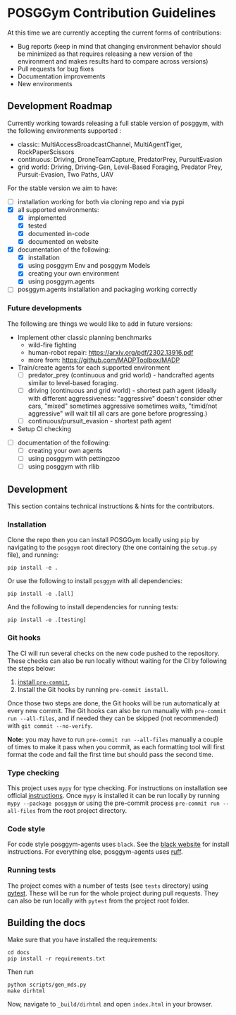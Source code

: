 # POSGGym Contribution Guidelines

At this time we are currently accepting the current forms of contributions:

- Bug reports (keep in mind that changing environment behavior should be minimized as that requires releasing a new version of the environment and makes results hard to compare across versions)
- Pull requests for bug fixes
- Documentation improvements
- New environments

## Development Roadmap

Currently working towards releasing a full stable version of posggym, with the following environments supported :

- classic: MultiAccessBroadcastChannel, MultiAgentTiger, RockPaperScissors
- continuous: Driving, DroneTeamCapture, PredatorPrey, PursuitEvasion
- grid world: Driving, Driving-Gen, Level-Based Foraging, Predator Prey, Pursuit-Evasion, Two Paths, UAV

For the stable version we aim to have:

- [ ] installation working for both via cloning repo and via pypi
- [x] all supported environments:
  - [x] implemented
  - [x] tested
  - [x] documented in-code
  - [x] documented on website
- [x] documentation of the following:
  - [x] installation
  - [x] using posggym Env and posggym Models
  - [x] creating your own environment
  - [x] using posggym.agents
- [ ] posggym.agents installation and packaging working correctly

### Future developments

The following are things we would like to add in future versions:

- Implement other classic planning benchmarks
  - wild-fire fighting
  - human-robot repair: https://arxiv.org/pdf/2302.13916.pdf
  - more from: https://github.com/MADPToolbox/MADP
- Train/create agents for each supported environment
  - [ ] predator_prey (continuous and grid world) - handcrafted agents similar to level-based foraging.
  - [ ] driving (continuous and grid world) - shortest path agent (ideally with different aggressiveness: "aggressive" doesn't consider other cars, "mixed" sometimes aggressive sometimes waits, "timid/not aggressive" will wait till all cars are gone before progressing.)
  - [ ] continuous/pursuit_evasion - shortest path agent
- Setup CI checking
- [ ] documentation of the following:
  - [ ] creating your own agents
  - [ ] using posggym with pettingzoo
  - [ ] using posggym with rllib

## Development

This section contains technical instructions & hints for the contributors.

### Installation

Clone the repo then you can install POSGGym locally using `pip`  by navigating to the `posggym` root directory (the one containing the `setup.py` file), and running:

```
pip install -e .
```

Or use the following to install `posggym` with all dependencies:

```
pip install -e .[all]
```

And the following to install dependencies for running tests:

```
pip install -e .[testing]
```


### Git hooks

The CI will run several checks on the new code pushed to the repository. These checks can also be run locally without waiting for the CI by following the steps below:

1. [install `pre-commit`](https://pre-commit.com/#install),
2. Install the Git hooks by running `pre-commit install`.

Once those two steps are done, the Git hooks will be run automatically at every new commit.
The Git hooks can also be run manually with `pre-commit run --all-files`, and if needed they can be skipped (not recommended) with `git commit --no-verify`.

**Note:** you may have to run `pre-commit run --all-files` manually a couple of times to make it pass when you commit, as each formatting tool will first format the code and fail the first time but should pass the second time.


### Type checking

This project uses `mypy` for type checking. For instructions on installation see official [instructions](https://mypy.readthedocs.io/en/latest/getting_started.html#installing-and-running-mypy).
Once `mypy` is installed it can be run locally by running ``mypy --package posggym`` or using the pre-commit process ``pre-commit run --all-files`` from the root project directory.


### Code style

For code style posggym-agents uses `black`. See the [black website](https://black.readthedocs.io/en/stable/) for install instructions. For everything else, posggym-agents uses [ruff](https://github.com/charliermarsh/ruff).


### Running tests

The project comes with a number of tests (see `tests` directory) using [pytest](https://docs.pytest.org/en/latest/getting-started.html#install-pytest). These will be run for the whole project during pull requests. They can also be run locally with `pytest` from the project root folder.


## Building the docs

Make sure that you have installed the requirements:

```shell
cd docs
pip install -r requirements.txt
```

Then run

```shell
python scripts/gen_mds.py
make dirhtml
```

Now, navigate to `_build/dirhtml` and open `index.html` in your browser.
